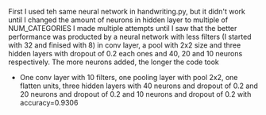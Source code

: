 First I used teh same neural network in handwriting.py, but it didn't work until I changed the amount of neurons in hidden layer to multiple of NUM_CATEGORIES
I made multiple attempts until I saw that the better performance was producted by a neural network with less filters (I started with 32 and finised with 8) in conv layer, a pool with 2x2 size and three hidden layers with dropout of 0.2 each ones and 40, 20 and 10 neurons respectively.
The more neurons added, the longer the code took
* One conv layer with 10 filters, one pooling layer with pool 2x2, one flatten units, three hidden layers with 40 neurons and dropout of 0.2 and 20 neurons and dropout of 0.2 and 10 neurons and dropout of 0.2 with accuracy=0.9306